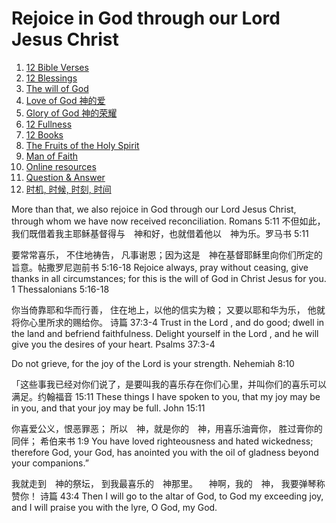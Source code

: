 # Rejoice in God through our Lord Jesus Christ
1. [12 Bible Verses](12BibleVerses.md)
1. [12 Blessings](12blessings.md)
1. [The will of God](will/README.md)
1. [Love of God 神的爱](love/README.md)
1. [Glory of God 神的荣耀](glory/README.md)
1. [12 Fullness](12fullness/README.md)
1. [12 Books](12books/README.md)
1. [The Fruits of the Holy Spirit](fruits.md)
1. [Man of Faith](faith/README.md)
1. [Online resources](resources.md)
1. [Question & Answer](qa/README.md)
1. [时机, 时候, 时刻, 时间](time.md)

More than that, we also rejoice in God through our Lord Jesus Christ, through whom we have now received reconciliation. Romans 5:11
不但如此，我们既借着我主耶稣基督得与　神和好，也就借着他以　神为乐。罗马书 5:11

要常常喜乐， 不住地祷告， 凡事谢恩；因为这是　神在基督耶稣里向你们所定的旨意。帖撒罗尼迦前书 5:16‭-‬18
Rejoice always, pray without ceasing, give thanks in all circumstances; for this is the will of God in Christ Jesus for you. 1 Thessalonians 5:16‭-‬18

你当倚靠耶和华而行善， 住在地上，以他的信实为粮；  又要以耶和华为乐， 他就将你心里所求的赐给你。
诗篇 37:3‭-‬4
Trust in the Lord , and do good; dwell in the land and befriend faithfulness. Delight yourself in the Lord , and he will give you the desires of your heart. Psalms 37:3-4

Do not grieve, for the joy of the Lord is your strength.
 Nehemiah 8:10

「这些事我已经对你们说了，是要叫我的喜乐存在你们心里，并叫你们的喜乐可以满足。约翰福音 15:11
These things I have spoken to you, that my joy may be in you, and that your joy may be full.
 John 15:11

你喜爱公义，恨恶罪恶； 所以　神，就是你的　神，用喜乐油膏你， 胜过膏你的同伴；
希伯来书 1:9 
You have loved righteousness and hated wickedness; therefore God, your God, has anointed you with the oil of gladness beyond your companions.”

我就走到　神的祭坛， 到我最喜乐的　神那里。 　神啊，我的　神， 我要弹琴称赞你！
诗篇 43:4 Then I will go to the altar of God, to God my exceeding joy, and I will praise you with the lyre, O God, my God.

